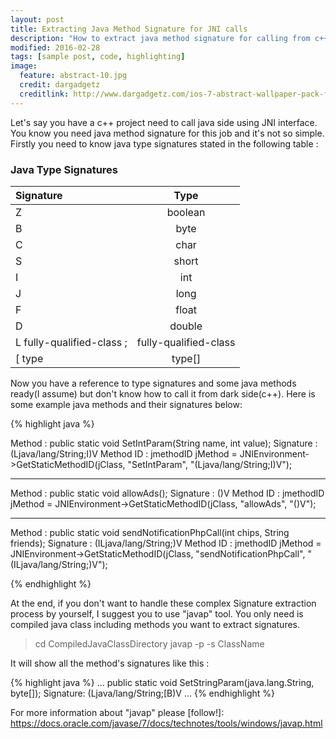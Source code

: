 ```yaml
---
layout: post
title: Extracting Java Method Signature for JNI calls
description: "How to extract java method signature for calling from c++ side"
modified: 2016-02-28
tags: [sample post, code, highlighting]
image:
  feature: abstract-10.jpg
  credit: dargadgetz
  creditlink: http://www.dargadgetz.com/ios-7-abstract-wallpaper-pack-for-iphone-5-and-ipod-touch-retina/
---
```


Let's say you have a c++ project need to call java side using JNI interface. You know you need java method signature for this job and it's not so simple. 
Firstly you need to know java type signatures stated in the following table :

### Java Type Signatures
| Signature | Type |
|:--------|:-------:|
| Z   | boolean   |
| B   | byte   |
| C   | char   |
| S   | short   |
| I   | int   |
| J   | long   |
| F   | float   |
| D   | double   |
| L fully-qualified-class ;   | fully-qualified-class   |
| [ type | type[] |

Now you have a reference to type signatures and some java methods ready(I assume) but don't know how to call it from dark side(c++). Here is some example java methods and their signatures below:

{% highlight java %}

Method :
public static void SetIntParam(String name, int value);
Signature :
(Ljava/lang/String;I)V
Method ID :
jmethodID jMethod = JNIEnvironment->GetStaticMethodID(jClass, "SetIntParam", "(Ljava/lang/String;I)V");

-----------------------------------------------------------------

Method :
public static void allowAds();
Signature :
()V
Method ID :
jmethodID jMethod = JNIEnvironment->GetStaticMethodID(jClass, "allowAds", "()V");

-----------------------------------------------------------------

Method :
public static void sendNotificationPhpCall(int chips, String friends);
Signature :
(ILjava/lang/String;)V
Method ID :
jmethodID jMethod = JNIEnvironment->GetStaticMethodID(jClass, "sendNotificationPhpCall",  "(ILjava/lang/String;)V");

{% endhighlight %}

At the end, if you don't want to handle these complex Signature extraction process by yourself, I suggest you to use "javap" tool. You only need is compiled java class
including methods you want to extract signatures.

> cd CompiledJavaClassDirectory
> javap -p -s ClassName

It will show all the method's signatures like this :

{% highlight java %}
...
public static void SetStringParam(java.lang.String, byte[]);
   Signature: (Ljava/lang/String;[B)V
...
{% endhighlight %}

For more information about "javap" please [follow!]: <https://docs.oracle.com/javase/7/docs/technotes/tools/windows/javap.html>




